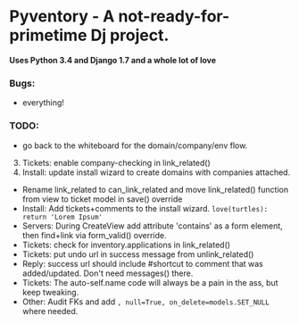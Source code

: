 Pyventory - A not-ready-for-primetime Dj project.
=============================================================
**Uses Python 3.4 and Django 1.7 and a whole lot of love**

### Bugs:
* everything!

### TODO:
* go back to the whiteboard for the domain/company/env flow. 
3. Tickets: enable company-checking in link_related()
4. Install: update install wizard to create domains with companies attached.
* Rename link_related to can_link_related and move link_related() function from view to ticket model in save() override
* Install: Add tickets+comments to the install wizard. `love(turtles): return 'Lorem Ipsum'`
* Servers: During CreateView add attribute 'contains' as a form element, then find+link via form_valid() override.  
* Tickets: check for inventory.applications in link_related()
* Tickets: put undo url in success message from unlink_related()
* Reply: success url should include #shortcut to comment that was added/updated. Don't need messages() there.
* Tickets: The auto-self.name code will always be a pain in the ass, but keep tweaking.  
* Other: Audit FKs and add `, null=True, on_delete=models.SET_NULL` where needed.
